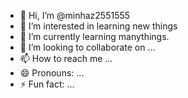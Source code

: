 - 👋 Hi, I’m @minhaz2551555
- 👀 I’m interested in learning new things
- 🌱 I’m currently learning manythings.
- 💞️ I’m looking to collaborate on ...
- 📫 How to reach me ...
- 😄 Pronouns: ...
- ⚡ Fun fact: ...

<!---
minhaz2551555/minhaz2551555 is a ✨ special ✨ repository because its `README.md` (this file) appears on your GitHub profile.
You can click the Preview link to take a look at your changes.
--->
